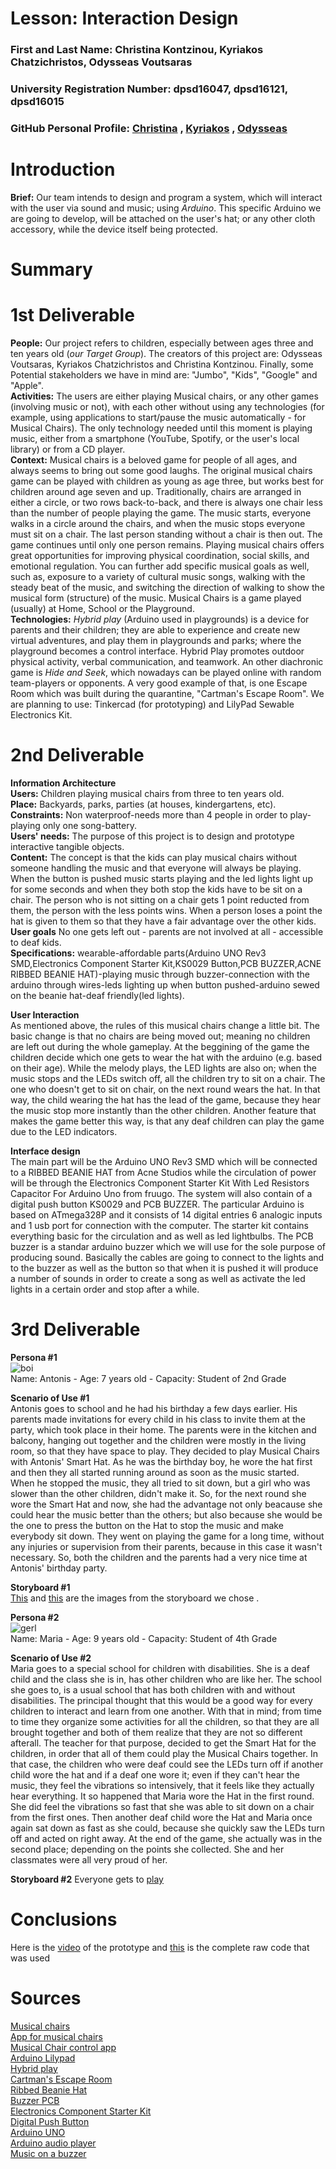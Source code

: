# Lesson: Interaction Design

### First and Last Name: Christina Kontzinou, Kyriakos Chatzichristos, Odysseas Voutsaras
### University Registration Number: dpsd16047, dpsd16121, dpsd16015
### GitHub Personal Profile: [Christina](https://github.com/dpsd16047) , [Kyriakos](https://github.com/dpsd16121) , [Odysseas](https://github.com/dpsd16015)

# Introduction
**Brief:** Our team intends to design and program a system, which will interact with the user via sound and music; using *Arduino*. This specific Arduino we are going to develop, will be attached on the user's hat; or any other cloth accessory, while the device itself being protected. 

# Summary


# 1st Deliverable  
  
**People:** Our project refers to children, especially between ages three and ten years old (*our Target Group*). The creators of this project are: Odysseas Voutsaras, Kyriakos Chatzichristos and Christina Kontzinou. Finally, some Potential stakeholders we have in mind are: "Jumbo", "Kids", "Google" and "Apple".  
**Activities:** The users are either playing Musical chairs, or any other games (involving music or not), with each other without using any technologies (for example, using applications to start/pause the music automatically - for Musical Chairs). The only technology needed until this moment is playing music, either from a smartphone (YouTube, Spotify, or the user's local library) or from a CD player.  
**Context:** Musical chairs is a beloved game for people of all ages, and always seems to bring out some good laughs. The original musical chairs game can be played with children as young as age three, but works best for children around age seven and up. Traditionally, chairs are arranged in either a circle, or two rows back-to-back, and there is always one chair less than the number of people playing the game. The music starts, everyone walks in a circle around the chairs, and when the music stops everyone must sit on a chair. The last person standing without a chair is then out. The game continues until only one person remains. Playing musical chairs offers great opportunities for improving physical coordination, social skills, and emotional regulation. You can further add specific musical goals as well, such as, exposure to a variety of cultural music songs, walking with the steady beat of the music, and switching the direction of walking to show the musical form (structure) of the music. Musical Chairs is a game played (usually) at Home, School or the Playground.  
**Technologies:** *Hybrid play* (Arduino used in playgrounds) is a device for parents and their children; they are able to experience and create new virtual adventures, and play them in playgrounds and parks; where the playground becomes a control interface. Hybrid Play promotes outdoor physical activity, verbal communication, and teamwork. An other diachronic game is *Hide and Seek*, which nowadays can be played online with random team-players or opponents. A very good example of that, is one Escape Room which was built during the quarantine, "Cartman's Escape Room".
We are planning to use: Tinkercad (for prototyping) and LilyPad Sewable Electronics Kit. 

# 2nd Deliverable  
  
**Information Architecture**  
**Users:** Children playing musical chairs from three to ten years old.  
**Place:** Backyards, parks, parties (at houses, kindergartens, etc).  
**Constraints:** Non waterproof-needs more than 4 people in order to play-playing only one song-battery.  
**Users' needs:** The purpose of this project is to design and prototype interactive tangible objects.  
**Content:** The concept is that the kids can play musical chairs without someone handling the music and that everyone will always be playing. When the button is pushed music starts playing and the led lights light up for some seconds and when they both stop the kids have to be sit on a chair. The person who is not sitting  on a chair gets 1 point reducted from them, the person with the less points wins. When a person loses a point the hat is given to them so that they have a fair advantage over the other kids.  
**User goals** No one gets left out - parents are not involved at all - accessible to deaf kids.  
**Specifications:** wearable-affordable parts(Arduino UNO Rev3 SMD,Electronics Component Starter Kit,KS0029 Button,PCB BUZZER,ACNE RIBBED BEANIE HAT)-playing music through buzzer-connection with the arduino through wires-leds lighting up when button pushed-arduino sewed on the beanie hat-deaf friendly(led lights).  

**User Interaction**  
As mentioned above, the rules of this musical chairs change a little bit. The basic change is that no chairs are being moved out; meaning no children are left out during the whole gameplay. At the beggining of the game the children decide which one gets to wear the hat with the arduino (e.g. based on their age). While the melody plays, the LED lights are also on; when the music stops and the LEDs switch off, all the children try to sit on a chair. The one who doesn't get to sit on chair, on the next round wears the hat. In that way, the child wearing the hat has the lead of the game, because they hear the music stop more instantly than the other children. Another feature that makes the game better this way, is that any deaf children can play the game due to the LED indicators.  

**Interface design**  
The main part will be the Arduino UNO Rev3 SMD which will be connected to a RIBBED BEANIE HAT from Acne Studios while the circulation of power will be through the Electronics Component Starter Kit With Led Resistors Capacitor For Arduino Uno  from fruugo. The system will also contain of a digital push button KS0029 and PCB BUZZER. The particular Arduino is based on ATmega328P and it consists of 14 digital entries 6 analogic inputs and 1 usb port for connection with the computer. The starter kit contains everything basic for the circulation and as well as led lightbulbs. The PCB buzzer is a standar arduino buzzer which we will use for the sole purpose of producing sound. Basically the cables are going to connect to the lights and to the buzzer as well as the button so that when it is pushed it will produce 
a number of sounds in order to create a song as well as activate the led lights in a certain order and stop after a while.  

# 3rd Deliverable  
  
**Persona #1**  
![boi](https://user-images.githubusercontent.com/100679305/172496385-b3ccdefc-fdc6-45b8-b7ab-fc99a63103f3.png)  
Name: Antonis - Age: 7 years old - Capacity: Student of 2nd Grade  
  
**Scenario of Use #1**  
Antonis goes to school and he had his birthday a few days earlier. His parents made invitations for every child in his class to invite them at the party, which took place in their home. The parents were in the kitchen and balcony, hanging out together and the children were mostly in the living room, so that they have space to play. They decided to play Musical Chairs with Antonis' Smart Hat. As he was the birthday boy, he wore the hat first and then they all started running around as soon as the music started. When he stopped the music, they all tried to sit down, but a girl who was slower than the other children, didn't make it. So, for the next round she wore the Smart Hat and now, she had the advantage not only beacause she could hear the music better than the others; but also because she would be the one to press the button on the Hat to stop the music and make everybody sit down. They went on playing the game for a long time, without any injuries or supervision from their parents, because in this case it wasn't necessary. So, both the children and the parents had a very nice time at Antonis' birthday party.  
  
**Storyboard #1**  
[This](https://user-images.githubusercontent.com/100679305/172942883-c8d97c9e-aa19-42de-a896-0df0624d62be.jpg) and [this](https://user-images.githubusercontent.com/100679305/172943039-6fdc83d0-cb0b-414e-b84a-e612ee44ba81.jpg) are the images from the storyboard we chose .
  
  
**Persona #2**  
![gerl](https://user-images.githubusercontent.com/100679305/172498228-62c99a46-fce7-424a-a3c4-f5b62acd89d5.png)  
Name: Maria - Age: 9 years old - Capacity: Student of 4th Grade  
  
**Scenario of Use #2**  
Maria goes to a special school for children with disabilities. She is a deaf child and the class she is in, has other children who are like her. The school she goes to, is a usual school that has both children with and without disabilities. The principal thought that this would be a good way for every children to interact and learn from one another. With that in mind; from time to time they organize some activities for all the children, so that they are all brought together and both of them realize that they are not so different afterall. The teacher for that purpose, decided to get the Smart Hat for the children, in order that all of them could play the Musical Chairs together. In that case, the children who were deaf could see the LEDs turn off if another child wore the hat and if a deaf one wore it; even if they can't hear the music, they feel the vibrations so intensively, that it feels like they actually hear everything. It so happened that Maria wore the Hat in the first round. She did feel the vibrations so fast that she was able to sit down on a chair from the first ones. Then another deaf child wore the Hat and Maria once again sat down as fast as she could, because she quickly saw the LEDs turn off and acted on right away. At the end of the game, she actually was in the second place; depending on the points she collected. She and her classmates were all very proud of her.    

 **Storyboard #2**
 Everyone gets to [play](https://user-images.githubusercontent.com/100679305/172939943-9c1b0d92-622f-43c2-9762-dd92419cf5e1.png)

 
 
# Conclusions
Here is the [video](https://user-images.githubusercontent.com/100679305/172933851-3d113d45-85be-4eda-b7f7-c7a5847bf21f.mp4) of the prototype and [this](https://github.com/dpsd16047/Interaction-Design-Project-Assignment/files/8873558/arduino.txt) is the complete raw code that was used





# Sources
[Musical chairs](https://harmonylodgemusic.com/how-to-play-an-exciting-clever-twist-on-the-classic-musical-chairs-game/)  
[App for musical chairs](https://play.google.com/store/apps/details?id=fi.miniminn.android.musicalchairsplayer&hl=en_US&gl=US)  
[Musical Chair control app](https://apps.apple.com/us/app/musical-chair-game-control/id1199948130)  
[Arduino Lilypad](https://www.sparkfun.com/products/13927)  
[Hybrid play](https://duino4projects.com/hybrid-play-turn-playground-video-game/)  
[Cartman's Escape Room](https://escapetheroom.com/south-park/)  
[Ribbed Beanie Hat](https://www.acnestudios.com/eu/en/ribbed-beanie-hat-black/C40135-900000.html?gclid=CjwKCAjw9-KTBhBcEiwAr19ig9WXwTAplm2i6lKk20IitCIKAuXDCXGSxe3nM6pmanS3-H8YLy5WQBoC-_sQAvD_BwE)  
[Buzzer PCB](https://www.wisdomstores.com/%CE%BA%CE%B1%CE%BB%CF%89%CE%B4%CE%B9%CE%B1-%CE%B1%CE%BD%CE%B1%CE%BB%CF%89%CF%83%CE%B9%CE%BC%CE%B1/%CE%B2%CF%85%CF%83%CE%BC%CE%B1%CF%84%CE%B1-adaptors/buzzers/buzzer-pcb-12vdc-85db-kpi-g2610-2476-yx-yd2310-kep.htm?gclid=CjwKCAjw9-KTBhBcEiwAr19ig0gCJVyP0g6zM3Rk0-ysltwD31gx1fql1JNx6zRrFxvkexuAgR55rBoCeKMQAvD_BwE)  
[Electronics Component Starter Kit](https://www.fruugo.gr/electronics-component-starter-kit-with-led-resistors-capacitor-for-arduino-uno/p-74465868-149474804?language=en&ac=croud&gclid=CjwKCAjw9-KTBhBcEiwAr19ig1-Ck-xyhMK3uhsw-gpvo4KywpxDWbMWCEN6XVsixUUBo6vp-2-AghoCIqUQAvD_BwE)  
[Digital Push Button](https://www.trelokalathi.gr/index.php?route=product/product&product_id=59775&gclid=CjwKCAjw9-KTBhBcEiwAr19ig1dztj4XadeZdEo2cAfGH6k8NQ7AsgFM9mbcz0P37noUlVx0-1cfQRoC18UQAvD_BwE)  
[Arduino UNO](https://eduk8.gr/product/arduino-uno-rev3/?dTribesID=be416045978f1062e07cc3bc5b84ff5d%7Cadtribes%7C9310&utm_source=Google%20Shopping&utm_campaign=Edu%20GShop&utm_medium=cpc&utm_term=9310&gclid=CjwKCAjw9-KTBhBcEiwAr19ig0XrWYNM5UdXqfYKJd97_HUOfFQnxLOgP-jfrfKUHY-Naddt1d11HRoCZF0QAvD_BwE)  
 [Arduino audio player](https://create.arduino.cc/projecthub/muhammed-shameel-k-v/how-to-play-music-with-a-buzzer-and-arduino-b9a25d)  
 [Music on a buzzer](https://create.arduino.cc/projecthub/stannano/play-music-on-a-buzzer-19fd77)
